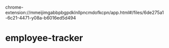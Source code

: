 chrome-extension://mmeijimgabbpbgpdklnllpncmdofkcpn/app.html#/files/6de275a1-6c21-4471-y08a-b6016ed5d494

# employee-tracker

